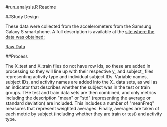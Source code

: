 #run_analysis.R Readme

##Study Design


These data were collected from the accelerometers from the Samsung Galaxy S smartphone. A full description is available at the [site where the data was obtained:](http://archive.ics.uci.edu/ml/datasets/Human+Activity+Recognition+Using+Smartphones)

[Raw Data](https://d396qusza40orc.cloudfront.net/getdata%2Fprojectfiles%2FUCI%20HAR%20Dataset.zip)



##Process


The X_test and X_train files do not have row ids, so these are added in processing so they will line up with their respective y_ and subject_ files representing activity type and individual subject IDs. Variable names, subject IDs, and activity names are added into the X_ data sets, as well as an indicator that describes whether the subject was in the test or train groups. THe test and train data sets are then combined, and only metrics including the description "mean" or "std" (representing the average or standard deviation) are included. This includes a number of "meanFreq" measures that represent weighted averages. Finally, averages are taken of each metric by subject (including whether they are train or test) and activity type.